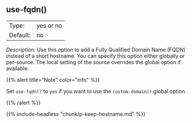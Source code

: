 ---
---
<!-- DISCLAIMER: This file is based on the syslog-ng Open Source Edition documentation https://github.com/balabit/syslog-ng-ose-guides/commit/2f4a52ee61d1ea9ad27cb4f3168b95408fddfdf2 and is used under the terms of The syslog-ng Open Source Edition Documentation License. The file has been modified by Axoflow. -->

## use-fqdn()

|          |           |
| -------- | --------- |
| Type:    | yes or no |
| Default: | no        |

*Description:* Use this option to add a Fully Qualified Domain Name (FQDN) instead of a short hostname. You can specify this option either globally or per-source. The local setting of the source overrides the global option if available.

{{% alert title="Note" color="info" %}}

Set `use-fqdn()` to `yes` if you want to use the `custom-domain()` global option.

{{% /alert %}}

{{% include-headless "chunk/p-keep-hostname.md" %}}

